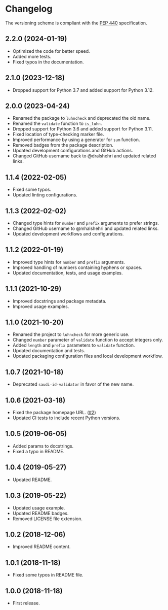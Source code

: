 # Changelog

The versioning scheme is compliant with the [PEP 440] specification.

[PEP 440]: https://peps.python.org/pep-0440/#public-version-identifiers

## 2.2.0 (2024-01-19)

- Optimized the code for better speed.
- Added more tests.
- Fixed typos in the documentation.

## 2.1.0 (2023-12-18)

- Dropped support for Python 3.7 and added support for Python 3.12.

## 2.0.0 (2023-04-24)

- Renamed the package to `luhncheck` and deprecated the old name.
- Renamed the `validate` function to `is_luhn`.
- Dropped support for Python 3.6 and added support for Python 3.11.
- Fixed location of type-checking marker file.
- Improved performance by using a generator for `sum` function.
- Removed badges from the package description.
- Updated development configurations and GitHub actions.
- Changed GitHub username back to @dralshehri and updated related links.

## 1.1.4 (2022-02-05)

- Fixed some typos.
- Updated linting configurations.

## 1.1.3 (2022-02-02)

- Changed type hints for `number` and `prefix` arguments to prefer strings.
- Changed GitHub username to @mhalshehri and updated related links.
- Updated development workflows and configurations.

## 1.1.2 (2022-01-19)

- Improved type hints for `number` and `prefix` arguments.
- Improved handling of numbers containing hyphens or spaces.
- Updated documentation, tests, and usage examples.

## 1.1.1 (2021-10-29)

- Improved docstrings and package metadata.
- Improved usage examples.

## 1.1.0 (2021-10-20)

- Renamed the project to `luhncheck` for more generic use.
- Changed `number` parameter of `validate` function to accept integers only.
- Added `length` and `prefix` parameters to `validate` function.
- Updated documentation and tests.
- Updated packaging configuration files and local development workflow.

## 1.0.7 (2021-10-18)

- Deprecated `saudi-id-validator` in favor of the new name.

## 1.0.6 (2021-03-18)

- Fixed the package homepage URL. ([#2])
- Updated CI tests to include recent Python versions.

[#2]: https://github.com/dralshehri/luhncheck/pull/2

## 1.0.5 (2019-06-05)

- Added params to docstrings.
- Fixed a typo in README.

## 1.0.4 (2019-05-27)

- Updated README.

## 1.0.3 (2019-05-22)

- Updated usage example.
- Updated README badges.
- Removed LICENSE file extension.

## 1.0.2 (2018-12-06)

- Improved README content.

## 1.0.1 (2018-11-18)

- Fixed some typos in README file.

## 1.0.0 (2018-11-18)

- First release.
